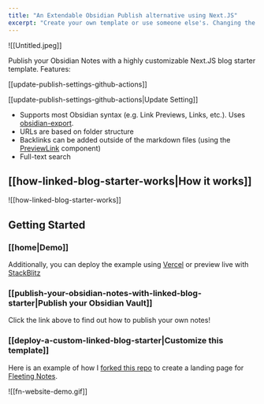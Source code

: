```yaml
---
title: "An Extendable Obsidian Publish alternative using Next.JS"
excerpt: "Create your own template or use someone else's. Changing the template is a matter of updating one line"
---
```

![[Untitled.jpeg]]

Publish your Obsidian Notes with a highly customizable Next.JS blog starter template. Features:

[[update-publish-settings-github-actions]]

[[update-publish-settings-github-actions|Update Setting]]

- Supports most Obsidian syntax (e.g. Link Previews, Links, etc.). Uses [obsidian-export](https://github.com/zoni/obsidian-export).
- URLs are based on folder structure
- Backlinks can be added outside of the markdown files (using the [PreviewLink](https://github.com/matthewwong525/linked-blog-starter/blob/main/components/misc/preview-link.tsx) component)
- Full-text search

## [[how-linked-blog-starter-works|How it works]]

[](https://github.com/matthewwong525/linked-blog-starter-md/blob/main/publish/home.md#how-linked-blog-starter-workshow-it-works)

![[how-linked-blog-starter-works]]

## Getting Started

[](https://github.com/matthewwong525/linked-blog-starter-md/blob/main/publish/home.md#getting-started)

### [[home|Demo]]

[](https://github.com/matthewwong525/linked-blog-starter-md/blob/main/publish/home.md#homedemo)

Additionally, you can deploy the example using [Vercel](https://vercel.com/new/git/external?repository-url=https://github.com/matthewwong525/linked-blog-starter&project-name=linked-blog-starter&repository-name=linked-blog-starter) or preview live with [StackBlitz](https://stackblitz.com/github/matthewwong525/linked-blog-starter)

### [[publish-your-obsidian-notes-with-linked-blog-starter|Publish your Obsidian Vault]]

[](https://github.com/matthewwong525/linked-blog-starter-md/blob/main/publish/home.md#publish-your-obsidian-notes-with-linked-blog-starterpublish-your-obsidian-vault)

Click the link above to find out how to publish your own notes!

### [[deploy-a-custom-linked-blog-starter|Customize this template]]

[](https://github.com/matthewwong525/linked-blog-starter-md/blob/main/publish/home.md#deploy-a-custom-linked-blog-startercustomize-this-template)

Here is an example of how I [forked this repo](https://github.com/fleetingnotes/fleeting-notes-website) to create a landing page for [Fleeting Notes](https://www.fleetingnotes.app/).

![[fn-website-demo.gif]]